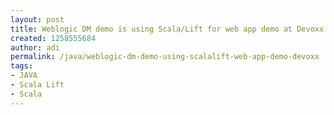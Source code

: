 ```yaml
---
layout: post
title: Weblogic DM demo is using Scala/Lift for web app demo at Devoxx
created: 1258555684
author: adi
permalink: /java/weblogic-dm-demo-using-scalalift-web-app-demo-devoxx
tags:
- JAVA
- Scala Lift
- Scala
---
```


